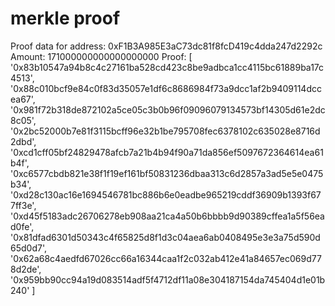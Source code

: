 # merkle proof

Proof data for address: 0xF1B3A985E3aC73dc81f8fcD419c4dda247d2292c
Amount: 171000000000000000000
Proof: [
  '0x83b10547a94b8c4c27161ba528cd423c8be9adbca1cc4115bc61889ba17c4513',
  '0x88c010bcf9e84c0f83d35057e1df6c8686984f73a9dcc1af2b9409114dccea67',
  '0x981f72b318de872102a5ce05c3b0b96f09096079134573bf14305d61e2dc8c05',
  '0x2bc52000b7e81f3115bcff96e32b1be795708fec6378102c635028e8716d2dbd',
  '0xcd1cff05bf24829478afcb7a21b4b94f90a71da856ef5097672364614ea61b4f',
  '0xc6577cbdb821e38f1f19ef161bf50831236dbaa313c6d2857a3ad5e5e0475b34',
  '0xd28c130ac16e1694546781bc886b6e0eadbe965219cddf36909b1393f677ff3e',
  '0xd45f5183adc26706278eb908aa21ca4a50b6bbbb9d90389cffea1a5f56ead0fe',
  '0x81dfad6301d50343c4f65825d8f1d3c04aea6ab0408495e3e3a75d590d65d0d7',
  '0x62a68c4aedfd67026cc66a16344caa1f2c032ab412e41a84657ec069d778d2de',
  '0x959bb90cc94a19d083514adf5f4712df11a08e304187154da745404d1e01b240'
]
